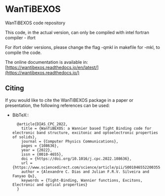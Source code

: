 # WanTiBEXOS
WanTiBEXOS code repository

This code, in the actual version, can only be compiled with intel fortran compiler - ifort

For ifort older versions, please change the flag -qmkl in makefile for -mkl, to compile the code.

The online documentation is available in:
[https://wantibexos.readthedocs.io/en/latest/](https://wantibexos.readthedocs.io/)

Citing
   ------

   If you would like to cite the WanTiBEXOS package in a paper or presentation, the
   following references can be used:

- BibTeX::
        
        @article{DIAS_CPC_2022,
          title = {WanTiBEXOS: a Wannier based Tight Binding code for electronic band structure, excitonic and optoelectronic properties of solids},
          journal = {Computer Physics Communications},
          pages = {108636},
          year = {2022},
          issn = {0010-4655},
          doi = {https://doi.org/10.1016/j.cpc.2022.108636},
          url = {https://www.sciencedirect.com/science/article/pii/S0010465522003551},
          author = {Alexandre C. Dias and Julian F.R.V. Silveira and Fanyao Qu},
          keywords = {Tight-Binding, Wannier functions, Excitons, Electronic and optical properties}
        }

